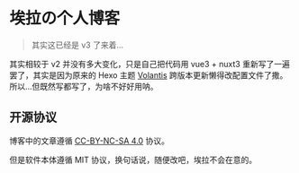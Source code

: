 # 埃拉の个人博客

> 其实这已经是 v3 了来着...

其实相较于 v2 并没有多大变化，只是自己把代码用 vue3 + nuxt3 重新写了一遍罢了，其实是因为原来的 Hexo 主题 [Volantis](https://github.com/volantis-x/hexo-theme-volantis) 跨版本更新懒得改配置文件了撒。所以...但既然写都写了，为啥不好好用呐。

## 开源协议

博客中的文章遵循 [CC-BY-NC-SA 4.0](https://creativecommons.org/licenses/by-nc-sa/4.0/deed.zh) 协议。

但是软件本体遵循 MIT 协议，换句话说，随便改吧，埃拉不会在意的。